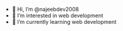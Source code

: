 - 👋 Hi, I’m @najeebdev2008
- 👀 I’m interested in web development
- 🌱 I’m currently learning web development
  

<!---
najeebdev2008/najeebdev2008 is a ✨ special ✨ repository because its `README.md` (this file) appears on your GitHub profile.
You can click the Preview link to take a look at your changes.
--->
